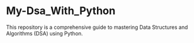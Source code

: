 # My-Dsa_With_Python
This repository is a comprehensive guide to mastering Data Structures and Algorithms (DSA) using Python.
